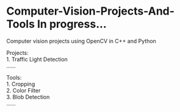 # Computer-Vision-Projects-And-Tools   In progress... 
Computer vision projects using OpenCV in C++ and Python

Projects:\
    1. Traffic Light Detection\
    ......

Tools: \
    1. Cropping\
    2. Color Filter\
    3. Blob Detection\
    ......
